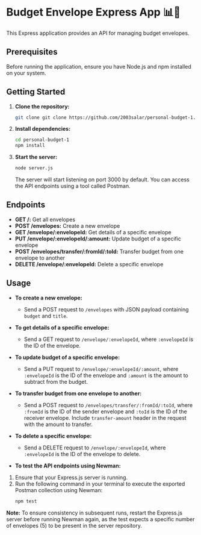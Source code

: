 # Budget Envelope Express App 📊💸

This Express application provides an API for managing budget envelopes.

## Prerequisites

Before running the application, ensure you have Node.js and npm installed on your system.

## Getting Started

1. **Clone the repository:**

    ```bash
    git clone git clone https://github.com/2003salar/personal-budget-1.git
    ```

2. **Install dependencies:**

    ```bash
    cd personal-budget-1
    npm install
    ```

3. **Start the server:**

    ```bash
    node server.js
    ```

    The server will start listening on port 3000 by default. You can access the API endpoints using a tool called Postman.

## Endpoints

- **GET /:** Get all envelopes
- **POST /envelopes:** Create a new envelope
- **GET /envelope/:envelopeId:** Get details of a specific envelope
- **PUT /envelope/:envelopeId/:amount:** Update budget of a specific envelope
- **POST /envelopes/transfer/:fromId/:toId:** Transfer budget from one envelope to another
- **DELETE /envelope/:envelopeId:** Delete a specific envelope

## Usage

- **To create a new envelope:**
  - Send a POST request to `/envelopes` with JSON payload containing `budget` and `title`.
  
- **To get details of a specific envelope:**
  - Send a GET request to `/envelope/:envelopeId`, where `:envelopeId` is the ID of the envelope.

- **To update budget of a specific envelope:**
  - Send a PUT request to `/envelope/:envelopeId/:amount`, where `:envelopeId` is the ID of the envelope and `:amount` is the amount to subtract from the budget.

- **To transfer budget from one envelope to another:**
  - Send a POST request to `/envelopes/transfer/:fromId/:toId`, where `:fromId` is the ID of the sender envelope and `:toId` is the ID of the receiver envelope. Include `transfer-amount` header in the request with the amount to transfer.

- **To delete a specific envelope:**
  - Send a DELETE request to `/envelope/:envelopeId`, where `:envelopeId` is the ID of the envelope to delete.

- **To test the API endpoints using Newman:**

1. Ensure that your Express.js server is running.
2. Run the following command in your terminal to execute the exported Postman collection using Newman:
   ```bash
   npm test
   ```
**Note:** To ensure consistency in subsequent runs, restart the Express.js server before running Newman again, as the test expects a specific number of envelopes (5) to be present in the server repository.
